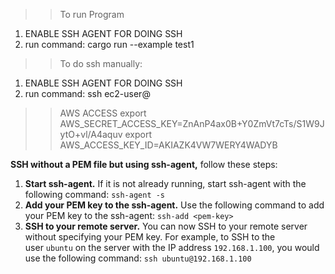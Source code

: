 >> To run Program
1. ENABLE SSH AGENT FOR DOING SSH 
2. run command: cargo run --example test1     


>> To do ssh manually:
1. ENABLE SSH AGENT FOR DOING SSH 
2. run command: ssh ec2-user@<ip>

>> AWS ACCESS 
export AWS_SECRET_ACCESS_KEY=ZnAnP4ax0B+Y0ZmVt7cTs/S1W9JytO+vl/A4aquv
export AWS_ACCESS_KEY_ID=AKIAZK4VW7WERY4WADYB

**SSH without a PEM file but using ssh-agent,** follow these steps:
1. **Start ssh-agent.** If it is not already running, start ssh-agent with the following command:
    `ssh-agent -s`
2. **Add your PEM key to the ssh-agent.** Use the following command to add your PEM key to the ssh-agent:
    `ssh-add <pem-key>`
3. **SSH to your remote server.** You can now SSH to your remote server without specifying your PEM key. For example, to SSH to the user `ubuntu` on the server with the IP address `192.168.1.100`, you would use the following command:
    `ssh ubuntu@192.168.1.100`